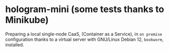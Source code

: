 # hologram-mini (some tests thanks to Minikube)

Preparing a local single-node CaaS, (Container as a Service), in `on premise` configuration thanks to a virtual server with GNU/Linux Debian 12, `bookworm`, installed.
